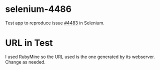 # selenium-4486
Test app to reproduce issue [#4483](https://github.com/SeleniumHQ/selenium/issues/4483) in Selenium.

# URL in Test
I used RubyMine so the URL used is the one generated by its webserver. Change as needed.
